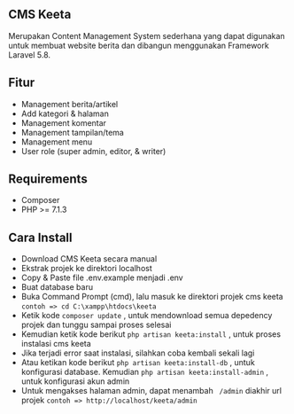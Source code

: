 ## CMS Keeta
Merupakan Content Management System sederhana yang dapat digunakan untuk membuat website berita dan dibangun menggunakan Framework Laravel 5.8.

## Fitur
- Management berita/artikel
- Add kategori & halaman
- Management komentar
- Management tampilan/tema
- Management menu
- User role (super admin, editor, & writer)

## Requirements
- Composer
- PHP >= 7.1.3

## Cara Install
- Download CMS Keeta secara manual
- Ekstrak projek ke direktori localhost
- Copy & Paste file .env.example menjadi .env
- Buat database baru
- Buka Command Prompt (cmd), lalu masuk ke direktori projek cms keeta
`contoh => cd C:\xampp\htdocs\keeta`
- Ketik kode `composer update` , untuk mendownload semua depedency projek dan tunggu sampai proses selesai
- Kemudian ketik kode berikut `php artisan keeta:install` , untuk proses instalasi cms keeta
- Jika terjadi error saat instalasi, silahkan coba kembali sekali lagi
- Atau ketikan kode berikut `php artisan keeta:install-db` , untuk konfigurasi database. Kemudian `php artisan keeta:install-admin` , untuk konfigurasi akun admin
- Untuk mengakses halaman admin, dapat menambah ` /admin` diakhir url projek
`contoh => http://localhost/keeta/admin`